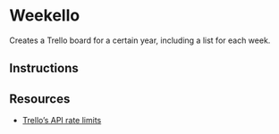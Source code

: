 # Weekello

Creates a Trello board for a certain year, including a list for each week.


## Instructions

## Resources
* [Trello’s API rate limits](http://help.trello.com/article/838-api-rate-limits)
